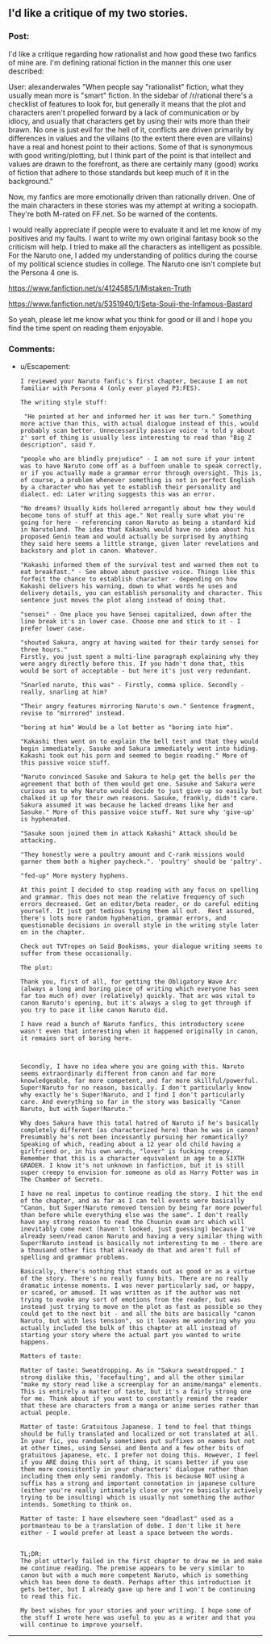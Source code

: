 ## I'd like a critique of my two stories.

### Post:

I'd like a critique regarding how rationalist and how good these two fanfics of mine are. I'm defining rational fiction in the manner this one user described:

User: alexanderwales
"When people say "rationalist" fiction, what they usually mean more is "smart" fiction. In the sidebar of /r/rational there's a checklist of features to look for, but generally it means that the plot and characters aren't propelled forward by a lack of communication or by idiocy, and usually that characters get by using their wits more than their brawn. No one is just evil for the hell of it, conflicts are driven primarily by differences in values and the villains (to the extent there even are villains) have a real and honest point to their actions.
Some of that is synonymous with good writing/plotting, but I think part of the point is that intellect and values are drawn to the forefront, as there are certainly many (good) works of fiction that adhere to those standards but keep much of it in the background."

Now, my fanfics are more emotionally driven than rationally driven. One of the main characters in these stories was my attempt at writing a sociopath. They're both M-rated on FF.net. So be warned of the contents.

I would really appreciate if people were to evaluate it and let me know of my positives and my faults. I want to write my own original fantasy book so the criticism will help. I tried to make all the characters as intelligent as possible. For the Naruto one, I added my understanding of politics during the course of my political science studies in college. The Naruto one isn't complete but the Persona 4 one is. 

https://www.fanfiction.net/s/4124585/1/Mistaken-Truth

https://www.fanfiction.net/s/5351940/1/Seta-Souji-the-Infamous-Bastard

So yeah, please let me know what you think for good or ill and I hope you find the time spent on reading them enjoyable. 

### Comments:

- u/Escapement:
  ```
  I reviewed your Naruto fanfic's first chapter, because I am not familiar with Persona 4 (only ever played P3:FES). 

  The writing style stuff:

   "He pointed at her and informed her it was her turn." Something more active than this, with actual dialogue instead of this, would probably scan better. Unnecessarily passive voice 'x told y about z' sort of thing is usually less interesting to read than "Big Z description", said Y.

  "people who are blindly prejudice" - I am not sure if your intent was to have Naruto come off as a buffoon unable to speak correctly, or if you actually made a grammar error through oversight. This is, of course, a problem whenever something is not in perfect English by a character who has yet to establish their personality and dialect. ed: Later writing suggests this was an error.

  "No dreams? Usually kids hollered arrogantly about how they would become tons of stuff at this age." Not really sure what you're going for here - referencing canon Naruto as being a standard kid in Narutoland. The idea that Kakashi would have no idea about his proposed Genin team and would actually be surprised by anything they said here seems a little strange, given later revelations and backstory and plot in canon. Whatever. 

  "Kakashi informed them of the survival test and warned them not to eat breakfast." - See above about passive voice. Things like this forfeit the chance to establish character - depending on how Kakashi delivers his warning, down to what words he uses and delivery details, you can establish personality and character. This sentence just moves the plot along instead of doing that.

  "sensei" - One place you have Sensei capitalized, down after the line break it's in lower case. Choose one and stick to it - I prefer lower case.

  "shouted Sakura, angry at having waited for their tardy sensei for three hours."
  Firstly, you just spent a multi-line paragraph explaining why they were angry directly before this. If you hadn't done that, this would be sort of acceptable - but here it's just very redundant. 

  "Snarled naruto, this was" - Firstly, comma splice. Secondly - really, snarling at him?

  "Their angry features mirroring Naruto's own." Sentence fragment, revise to "mirrored" instead.

  "boring at him" Would be a lot better as "boring into him". 

  "Kakashi then went on to explain the bell test and that they would begin immediately. Sasuke and Sakura immediately went into hiding. Kakashi took out his porn and seemed to begin reading." More of this passive voice stuff.

  "Naruto convinced Sasuke and Sakura to help get the bells per the agreement that both of them would get one. Sasuke and Sakura were curious as to why Naruto would decide to just give-up so easily but chalked it up for their own reasons. Sasuke, frankly, didn't care. Sakura assumed it was because he lacked dreams like her and Sasuke." More of this passive voice stuff. Not sure why 'give-up' is hyphenated. 

  "Sasuke soon joined them in attack Kakashi" Attack should be attacking.

  "They honestly were a poultry amount and C-rank missions would garner them both a higher paycheck.". 'poultry' should be 'paltry'. 

  "fed-up" More mystery hyphens.

  At this point I decided to stop reading with any focus on spelling and grammar. This does not mean the relative frequency of such errors decreased. Get an editor/beta reader, or do careful editing yourself. It just got tedious typing them all out.  Rest assured, there's lots more random hyphenation, grammar errors, and questionable decisions in overall style in the writing style later on in the chapter.

  Check out TVTropes on Said Bookisms, your dialogue writing seems to suffer from these occasionally. 

  The plot: 

  Thank you, first of all, for getting the Obligatory Wave Arc (always a long and boring piece of writing which everyone has seen far too much of) over (relatively) quickly. That arc was vital to canon Naruto's opening, but it's always a slog to get through if you try to pace it like canon Naruto did.

  I have read a bunch of Naruto fanfics, this introductory scene wasn't even that interesting when it happened originally in canon, it remains sort of boring here.



  Secondly, I have no idea where you are going with this. Naruto seems extraordinarly different from canon and far more knowledgeable, far more competent, and far more skillful/powerful. Super!Naruto for no reason, basically. I don't particularly know why exactly he's Super!Naruto, and I find I don't particularly care. And everything so far in the story was basically "Canon Naruto, but with Super!Naruto."

  Why does Sakura have this total hatred of Naruto if he's basically completely different (as characterized here) than he was in canon? Presumably he's not been incessantly pursuing her romantically? Speaking of which, reading about a 12 year old child having a girlfriend or, in his own words, "lover" is fucking creepy. Remember that this is a character equivalent in age to a SIXTH GRADER. I know it's not unknown in fanfiction, but it is still super creepy to envision for someone as old as Harry Potter was in The Chamber of Secrets.

  I have no real impetus to continue reading the story. I hit the end of the chapter, and as far as I can tell events were basically "Canon, but Super!Naruto removed tension by being far more powerful than before while everything else was the same". I don't really have any strong reason to read the Chuunin exam arc which will inevitably come next (haven't looked, just guessing) because I've already seen/read canon Naruto and having a very similar thing with Super!Naruto instead is basically not interesting to me - there are a thousand other fics that already do that and aren't full of spelling and grammar problems. 

  Basically, there's nothing that stands out as good or as a virtue of the story. There's no really funny bits. There are no really dramatic intense moments. I was never particularly sad, or happy, or scared, or amused. It was written as if the author was not trying to evoke any sort of emotions from the reader, but was instead just trying to move on the plot as fast as possible so they could get to the next bit - and all the bits are basically "canon Naruto, but with less tension", so it leaves me wondering why you actually included the bulk of this chapter at all instead of starting your story where the actual part you wanted to write happens.

  Matters of taste:

  Matter of taste: Sweatdropping. As in "Sakura sweatdropped." I strong dislike this, 'facefaulting', and all the other similar "make my story read like a screenplay for an anime/manga" elements. This is entirely a matter of taste, but it's a fairly strong one for me. Think about if you want to constantly remind the reader that these are characters from a manga or anime series rather than actual people. 

  Matter of taste: Gratuitous Japanese. I tend to feel that things should be fully translated and localized or not translated at all. In your fic, you randomly sometimes put suffixes on names but not at other times, using Sensei and Bento and a few other bits of gratuitous japanese, etc. I prefer not doing this. However, I feel if you ARE doing this sort of thing, it scans better if you use them more consistently in your characters' dialogue rather than including them only semi randomly. This is because NOT using a suffix has a strong and important connotation in japanese culture (either you're really intimately close or you're basically actively trying to be insulting) which is usually not something the author intends. Something to think on.

  Matter of taste: I have elsewhere seen "deadlast" used as a portmanteau to be a translation of dobe. I don't like it here either - I would prefer at least a space between the words.


  TL;DR: 
  The plot utterly failed in the first chapter to draw me in and make me continue reading. The premise appears to be very similar to canon but with a much more competent Naruto, which is something which has been done to death. Perhaps after this introduction it gets better, but I already gave up here and I won't be continuing to read this fic. 

  My best wishes for your stories and your writing. I hope some of the stuff I wrote here was useful to you as a writer and that you will continue to improve yourself.
  ```

---

